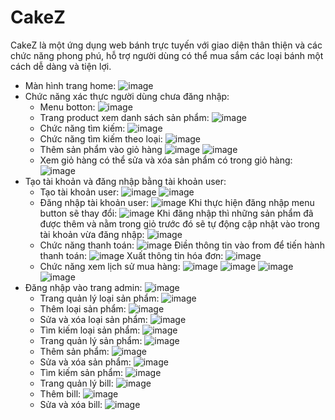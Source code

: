 # CakeZ
CakeZ là một ứng dụng web bánh trực tuyến với giao diện thân thiện và các chức năng phong phú, hỗ trợ người dùng có thể mua sắm các loại bánh một cách dễ dàng và tiện lợi.
- Màn hình trang home:
  ![image](https://github.com/TranNgocAnhThai2004110031/CakeZ/assets/90894257/b9897e29-33a1-411b-a89e-c85b6f3a8fe6)
- Chức năng xác thực người dùng chưa đăng nhập:
  + Menu botton:
  ![image](https://github.com/TranNgocAnhThai2004110031/CakeZ/assets/90894257/d93cf4b6-caf8-4449-8910-ceb14d9fdae5)
  + Trang product xem danh sách sản phẩm:
  ![image](https://github.com/TranNgocAnhThai2004110031/CakeZ/assets/90894257/6f399b31-5796-4a94-844e-6dfd928d94a6)
  + Chức năng tìm kiếm:
  ![image](https://github.com/TranNgocAnhThai2004110031/CakeZ/assets/90894257/792058c6-98a0-432c-b9cc-16a83e2bb64b)
  + Chức năng tìm kiếm theo loại:
  ![image](https://github.com/TranNgocAnhThai2004110031/CakeZ/assets/90894257/7199b95a-8af7-4fc1-be4c-04bb89f9cff7)
  + Thêm sản phẩm vào giỏ hàng
  ![image](https://github.com/TranNgocAnhThai2004110031/CakeZ/assets/90894257/d60ff898-453a-4fcf-b1d5-773ccb93cfd3)
  ![image](https://github.com/TranNgocAnhThai2004110031/CakeZ/assets/90894257/a720b9e0-77bd-4afd-a2ff-f5ff3c2f9f35)
  + Xem giỏ hàng có thể sửa và xóa sản phẩm có trong giỏ hàng:
  ![image](https://github.com/TranNgocAnhThai2004110031/CakeZ/assets/90894257/eee64a92-8d7f-4f05-bdee-f0d4d9317fa5)
- Tạo tài khoản và đăng nhập bằng tài khoản user:
  + Tạo tài khoản user:
  ![image](https://github.com/TranNgocAnhThai2004110031/CakeZ/assets/90894257/da912d6d-f9fa-4340-98a2-4cc34d81d032)
  ![image](https://github.com/TranNgocAnhThai2004110031/CakeZ/assets/90894257/f31063eb-00dd-4d2e-9dc1-a28b47047236)
  + Đăng nhập tài khoản user:
  ![image](https://github.com/TranNgocAnhThai2004110031/CakeZ/assets/90894257/80f3ba6e-f469-4fdb-8249-f0134d895aca)
  Khi thực hiện đăng nhập menu button sẽ thay đổi:
  ![image](https://github.com/TranNgocAnhThai2004110031/CakeZ/assets/90894257/c534216a-22cc-47ef-8cb2-39bf7875d621)
  Khi đăng nhập thì những sản phẩm đã được thêm và nằm trong giỏ trước đó sẽ tự động cập nhật vào trong tài khoản vừa đăng nhập:
  ![image](https://github.com/TranNgocAnhThai2004110031/CakeZ/assets/90894257/6eaff269-8555-414e-8b00-6bc9902238c4)
  + Chức năng thanh toán:
  ![image](https://github.com/TranNgocAnhThai2004110031/CakeZ/assets/90894257/8bd74d91-ed4d-49e7-a824-50397452eca6)
  Điền thông tin vào from để tiến hành thanh toán:
  ![image](https://github.com/TranNgocAnhThai2004110031/CakeZ/assets/90894257/6c6adf95-db6b-49a3-9129-d1c6fe589e26)
  Xuất thông tin hóa đơn:
  ![image](https://github.com/TranNgocAnhThai2004110031/CakeZ/assets/90894257/d6a89d17-b6e0-4ce5-bbc7-e27da1760ccf)
  + Chức năng xem lịch sử mua hàng:
  ![image](https://github.com/TranNgocAnhThai2004110031/CakeZ/assets/90894257/d0e19be5-ae70-46cd-ae62-7be7885b54a4)
  ![image](https://github.com/TranNgocAnhThai2004110031/CakeZ/assets/90894257/2ec85e8c-e3d7-495f-b5e3-afb69d2d6a64)
  ![image](https://github.com/TranNgocAnhThai2004110031/CakeZ/assets/90894257/819f8379-4ca4-4f2f-9b4c-0877d88292ae)
  ![image](https://github.com/TranNgocAnhThai2004110031/CakeZ/assets/90894257/8a2373a7-e703-46de-8c79-e492e0b3c1d5)
- Đăng nhập vào trang admin:
  ![image](https://github.com/TranNgocAnhThai2004110031/CakeZ/assets/90894257/9b910d43-8504-4d7e-a43c-f965843962ec)
  + Trang quản lý loại sản phẩm:
  ![image](https://github.com/TranNgocAnhThai2004110031/CakeZ/assets/90894257/313c9fd4-8daf-41f7-93e8-a1ae18b693b2)
  + Thêm loại sản phẩm:
  ![image](https://github.com/TranNgocAnhThai2004110031/CakeZ/assets/90894257/66a8a8d3-2eda-4e23-a734-0e9feb9f4327)
  + Sửa và xóa loại sản phẩm:
  ![image](https://github.com/TranNgocAnhThai2004110031/CakeZ/assets/90894257/cfb6ca13-e89b-4e51-86eb-b45a6cf277dc)
  + Tìm kiếm loại sản phẩm:
  ![image](https://github.com/TranNgocAnhThai2004110031/CakeZ/assets/90894257/dcf9560a-033b-4c22-9a82-76649ac4e2fc)
  + Trang quản lý sản phẩm:
  ![image](https://github.com/TranNgocAnhThai2004110031/CakeZ/assets/90894257/527111f3-30c6-4bde-b1e4-9541f58c9381)
  + Thêm sản phẩm:
  ![image](https://github.com/TranNgocAnhThai2004110031/CakeZ/assets/90894257/81b36354-73f6-424f-9fc0-0a41819c8190)
  + Sửa và xóa sản phẩm:
  ![image](https://github.com/TranNgocAnhThai2004110031/CakeZ/assets/90894257/7701f624-20f8-4b8b-9602-3ba2284c7250)
  + Tìm kiếm sản phẩm:
  ![image](https://github.com/TranNgocAnhThai2004110031/CakeZ/assets/90894257/a10faf01-a007-4a0a-93dd-78e5e044c1d1)
  + Trang quản lý bill:
  ![image](https://github.com/TranNgocAnhThai2004110031/CakeZ/assets/90894257/20d52907-a887-4b8f-8117-bb2b92d87e47)
  + Thêm bill:
  ![image](https://github.com/TranNgocAnhThai2004110031/CakeZ/assets/90894257/c1f5e431-e6e0-4f79-92e3-3ae2b8953604)
  + Sửa và xóa bill:
  ![image](https://github.com/TranNgocAnhThai2004110031/CakeZ/assets/90894257/f21cbc30-51bb-4b2f-bfe9-7193c5a516e6)
